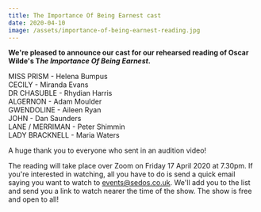 ```yaml
---
title: The Importance Of Being Earnest cast
date: 2020-04-10
image: /assets/importance-of-being-earnest-reading.jpg
---
```

**We're pleased to announce our cast for our rehearsed reading of Oscar Wilde's T*he Importance Of Being Earnest*.**

MISS PRISM - Helena Bumpus \
CECILY - Miranda Evans\
DR CHASUBLE - Rhydian Harris\
ALGERNON - Adam Moulder\
GWENDOLINE - Aileen Ryan\
JOHN - Dan Saunders\
LANE / MERRIMAN - Peter Shimmin\
LADY BRACKNELL - Maria Waters

A huge thank you to everyone who sent in an audition video! 

The reading will take place over Zoom on Friday 17 April 2020 at 7.30pm. If you're interested in watching, all you have to do is send a quick email saying you want to watch to events@sedos.co.uk. We'll add you to the list and send you a link to watch nearer the time of the show. The show is free and open to all!